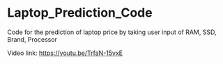 # Laptop_Prediction_Code
Code for the prediction of laptop price by taking user input of RAM, SSD, Brand, Processor 

Video link:  https://youtu.be/TrfaN-15vxE
